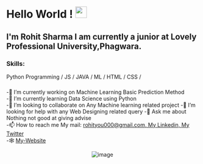 # Hello World ! <img src="https://raw.githubusercontent.com/MartinHeinz/MartinHeinz/master/wave.gif" width="30px">

## I'm Rohit Sharma I am currently a junior at Lovely Professional University,Phagwara.

### Skills: 
Python Programming / JS / JAVA / ML / HTML / CSS / 
###
  -🔭 I’m currently working on Machine Learning Basic Prediction Method  
  -🌱 I’m currently learning Data Science using Python  
  -👯 I’m looking to collaborate on Any Machine learning related project 
  -🤔 I’m looking for help with any Web Designing related query 
  -💬 Ask me about Nothing not good at giving advise  
  -📫 How to reach me My mail: rohityou000@gmail.com[, My Linkedin, ](https://www.linkedin.com/in/rohit-sharma-25aa1116b/) [  My Twitter ](https://twitter.com/rohityou000)  
  -🕸 [My-Website](https://rohit133.github.io/) 

<p align="center">
<img src="https://komarev.com/ghpvc/?username=rohit133&color=green" alt="image"/>
</p>

